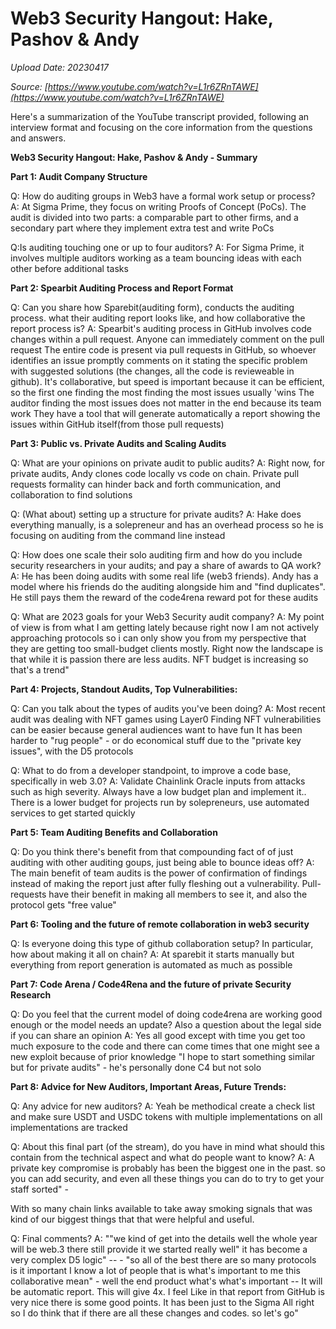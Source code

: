 # Web3 Security Hangout: Hake, Pashov & Andy

*Upload Date: 20230417*

*Source: [https://www.youtube.com/watch?v=L1r6ZRnTAWE](https://www.youtube.com/watch?v=L1r6ZRnTAWE)*

Here's a summarization of the YouTube transcript provided, following an interview format and focusing on the core information from the questions and answers.

**Web3 Security Hangout: Hake, Pashov & Andy - Summary**

**Part 1: Audit Company Structure**

Q: How do auditing groups in Web3 have a formal work setup or process?
A: At Sigma Prime, they focus on writing Proofs of Concept (PoCs). The audit is divided into two parts: a comparable part to other firms, and a secondary part where they implement extra test and write PoCs

Q:Is auditing touching one or up to four auditors?
A: For Sigma Prime, it involves multiple auditors working as a team bouncing ideas with each other before additional tasks

**Part 2: Spearbit Auditing Process and Report Format**

Q: Can you share how Sparebit(auditing form), conducts the auditing process. what their auditing report looks like, and how collaborative the report process is?
A: Spearbit's auditing process in GitHub involves code changes within a pull request. Anyone can immediately comment on the pull request
The entire code is present via pull requests in GitHub, so whoever identifies an issue promptly comments on it stating the specific problem with suggested solutions (the changes, all the code is revieweable in github).
It's collaborative, but speed is important because it can be efficient, so the first one finding the most finding the most issues usually 'wins
The auditor finding the most issues does not matter in the end because its team work
They have a tool that will generate automatically a report showing the issues within GitHub itself(from those pull requests)

**Part 3: Public vs. Private Audits and Scaling Audits**

Q: What are your opinions on private audit to public audits?
A: Right now, for private audits, Andy clones code locally vs code on chain. Private pull requests formality can hinder back and forth communication, and collaboration to find solutions

Q: (What about) setting up a structure for private audits?
A: Hake does everything manually, is a solepreneur and has an overhead process so he is focusing on auditing from the command line instead

Q: How does one scale their solo auditing firm and how do you include security researchers in your audits; and pay a share of awards to QA work?
A: He has been doing audits with some real life (web3 friends).
Andy has a model where his friends do the auditing alongside him and "find duplicates". He still pays them the reward of the code4rena reward pot for these audits

Q: What are 2023 goals for your Web3 Security audit company?
A: My point of view is from what I am getting lately because right now I am not actively approaching protocols so i can only show you from my perspective that they are getting too small-budget clients mostly.
Right now the landscape is that while it is passion there are less audits.
NFT budget is increasing so that's a trend"

**Part 4: Projects, Standout Audits, Top Vulnerabilities:**

Q: Can you talk about the types of audits you've been doing?
A: Most recent audit was dealing with NFT games using Layer0
Finding NFT vulnerabilities can be easier because general audiences want to have fun
It has been harder to "rug people" - or do economical stuff due to the "private key issues", with the D5 protocols

Q: What to do from a developer standpoint, to improve a code base, specifically in web 3.0?
A: Validate Chainlink Oracle inputs from attacks such as high severity. Always have a low budget plan and implement it.. There is a lower budget for projects run by solepreneurs, use automated services to get started quickly

**Part 5: Team Auditing Benefits and Collaboration**

Q: Do you think there's benefit from that compounding fact of of just auditing with other auditing goups, just being able to bounce ideas off?
A: The main benefit of team audits is the power of confirmation of findings instead of making the report just after fully fleshing out a vulnerability.
Pull-requests have their benefit in making all members to see it, and also the protocol gets "free value"

**Part 6: Tooling and the future of remote collaboration in web3 security**

Q: Is everyone doing this type of github collaboration setup? In particular, how about making it all on chain?
A: At sparebit it starts manually but everything from report generation is automated as much as possible

**Part 7: Code Arena / Code4Rena and the future of private Security Research**

Q: Do you feel that the current model of doing code4rena are working good enough or the model needs an update? Also a question about the legal side if you can share an opinion
A: Yes all good except with time you get too much exposure to the code and there can come times that one might see a new exploit because of prior knowledge
"I hope to start something similar but for private audits" - he's personally done C4 but not solo

**Part 8: Advice for New Auditors, Important Areas, Future Trends:**

Q: Any advice for new auditors?
A: Yeah be methodical create a check list and make sure USDT and USDC tokens with multiple implementations on all implementations are tracked

Q: About this final part (of the stream), do you have in mind what should this contain from the technical aspect and what do people want to know?
A: A private key compromise is probably has been the biggest one in the past. so you can add security, and even all these things you can do to try to get your staff sorted" -

With so many chain links available to take away smoking signals that was kind of our biggest things that that were helpful and useful.

Q: Final comments?
A: ""we kind of get into the details
well the whole year will be web.3 there still provide it
we started really well"
it has become a very complex D5 logic" --  - "so all of the best there are so many protocols is
it important I know a lot of people
that is what's important to me this collaborative mean"  - well the end product what's
what's important -- It will be automatic report. This will give 4x. I feel
Like in that report from GitHub is very nice there is some good points.
It has been just to the Sigma
All right so I do think that if there are all these changes and codes. so let's go"